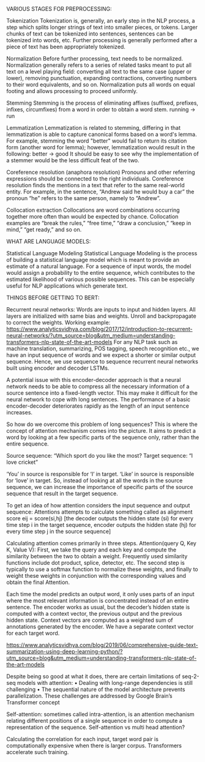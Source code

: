 VARIOUS STAGES FOR PREPROCESSING:

Tokenization
Tokenization is, generally, an early step in the NLP process, a step which splits longer strings of text into smaller pieces, or tokens. Larger chunks of text can be tokenized into sentences, sentences can be tokenized into words, etc. Further processing is generally performed after a piece of text has been appropriately tokenized.


Normalization
Before further processing, text needs to be normalized. Normalization generally refers to a series of related tasks meant to put all text on a level playing field: converting all text to the same case (upper or lower), removing punctuation, expanding contractions, converting numbers to their word equivalents, and so on. Normalization puts all words on equal footing and allows processing to proceed uniformly.

Stemming
Stemming is the process of eliminating affixes (suffixed, prefixes, infixes, circumfixes) from a word in order to obtain a word stem.
running → run

Lemmatization
Lemmatization is related to stemming, differing in that lemmatization is able to capture canonical forms based on a word's lemma.
For example, stemming the word "better" would fail to return its citation form (another word for lemma); however, lemmatization would result in the following:
better → good
It should be easy to see why the implementation of a stemmer would be the less difficult feat of the two.

Coreference resolution (anaphora resolution)
Pronouns and other referring expressions should be connected to the right individuals. Coreference resolution finds the mentions in a text that refer to the same real-world entity. For example, in the sentence, “Andrew said he would buy a car” the pronoun “he” refers to the same person, namely to “Andrew”.

Collocation extraction
Collocations are word combinations occurring together more often than would be expected by chance. Collocation examples are “break the rules,” “free time,” “draw a conclusion,” “keep in mind,” “get ready,” and so on.

WHAT ARE LANGUAGE MODELS:

Statistical Language Modeling
Statistical Language Modeling is the process of building a statistical language model which is meant to provide an estimate of a natural language. For a sequence of input words, the model would assign a probability to the entire sequence, which contributes to the estimated likelihood of various possible sequences. This can be especially useful for NLP applications which generate text.

THINGS BEFORE GETTING TO BERT:

Recurrent neural networks:
Words are inputs to input and hidden layers. All layers are initialized with same bias and weights. Unroll and backpropagate to correct the weights.
Working example: https://www.analyticsvidhya.com/blog/2017/12/introduction-to-recurrent-neural-networks/?utm_source=blog&utm_medium=understanding-transformers-nlp-state-of-the-art-models 
For any NLP task such as machine translation, summarizing, POS tagging, speech recognition etc., we have an input sequence of words and we expect a shorter or similar output sequence. 
Hence, we use sequence to sequence recurrent neural networks built using encoder and decoder LSTMs.

A potential issue with this encoder-decoder approach is that a neural network needs to be able to compress all the necessary information of a source sentence into a fixed-length vector. This may make it difficult for the neural network to cope with long sentences. The performance of a basic encoder-decoder deteriorates rapidly as the length of an input sentence increases.

So how do we overcome this problem of long sequences? This is where the concept of attention mechanism comes into the picture. It aims to predict a word by looking at a few specific parts of the sequence only, rather than the entire sequence.

Source sequence: “Which sport do you like the most?
Target sequence: “I love cricket”

‘You’ in source is responsible for ‘I’ in target. ‘Like’ in source is responsible for ‘love’ in target. So, instead of looking at all the words in the source sequence, we can increase the importance of specific parts of the source sequence that result in the target sequence.

To get an idea of how attention considers the input sequence and output sequence:  Attentions attempts to calculate something called as alignment score eij = score(si,hj) [the decoder outputs the hidden state (si) for every time step i in the target sequence, encoder outputs the hidden state (hj) for every time step j in the source sequence]

Calculating attention comes primarily in three steps.  Attention(query Q, Key K, Value V):
First, we take the query and each key and compute the similarity between the two to obtain a weight. Frequently used similarity functions include dot product, splice, detector, etc. The second step is typically to use a softmax function to normalize these weights, and finally to weight these weights in conjunction with the corresponding values and obtain the final Attention.

Each time the model predicts an output word, it only uses parts of an input where the most relevant information is concentrated instead of an entire sentence. The encoder works as usual, but the decoder’s hidden state is computed with a context vector, the previous output and the previous hidden state. Context vectors are computed as a weighted sum of annotations generated by the encoder.  We have a separate context vector for each target word.

https://www.analyticsvidhya.com/blog/2019/06/comprehensive-guide-text-summarization-using-deep-learning-python/?utm_source=blog&utm_medium=understanding-transformers-nlp-state-of-the-art-models 


Despite being so good at what it does, there are certain limitations of seq-2-seq models with attention:
•	Dealing with long-range dependencies is still challenging
•	The sequential nature of the model architecture prevents parallelization. These challenges are addressed by Google Brain’s Transformer concept

Self-attention: sometimes called intra-attention, is an attention mechanism relating different positions of a single sequence in order to compute a representation of the sequence.
Self-attention vs multi head attention?

Calculating the correlation for each input, target word pair is computationally expensive when there is larger corpus. Transformers accelerate such training.

